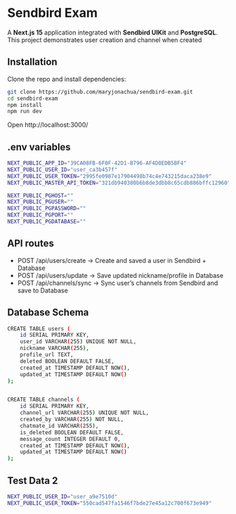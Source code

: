# Sendbird Exam

A **Next.js 15** application integrated with **Sendbird UIKit** and **PostgreSQL**.  
This project demonstrates user creation and channel when created

## Installation

Clone the repo and install dependencies:

```bash
git clone https://github.com/maryjonachua/sendbird-exam.git
cd sendbird-exam
npm install
npm run dev

```

Open http://localhost:3000/

## .env variables

```bash
NEXT_PUBLIC_APP_ID="39CA08FB-6F0F-42D1-B796-AF4D0EDB5BF4"
NEXT_PUBLIC_USER_ID="user_ca3b457f"
NEXT_PUBLIC_USER_TOKEN="2995fe0987e17904498b74c4e743215daca238e9"
NEXT_PUBLIC_MASTER_API_TOKEN="321db940380b6b8de3dbb8c65cdb886bffc12960"

NEXT_PUBLIC_PGHOST=""
NEXT_PUBLIC_PGUSER=""
NEXT_PUBLIC_PGPASSWORD=""
NEXT_PUBLIC_PGPORT=""
NEXT_PUBLIC_PGDATABASE=""
```

## API routes

- POST /api/users/create → Create and saved a user in Sendbird + Database
- POST /api/users/update → Save updated nickname/profile in Database
- POST /api/channels/sync → Sync user’s channels from Sendbird and save to Database

## Database Schema

```bash
CREATE TABLE users (
    id SERIAL PRIMARY KEY,
    user_id VARCHAR(255) UNIQUE NOT NULL,
    nickname VARCHAR(255),
    profile_url TEXT,
    deleted BOOLEAN DEFAULT FALSE,
    created_at TIMESTAMP DEFAULT NOW(),
    updated_at TIMESTAMP DEFAULT NOW()
);


CREATE TABLE channels (
    id SERIAL PRIMARY KEY,
    channel_url VARCHAR(255) UNIQUE NOT NULL,
    created_by VARCHAR(255) NOT NULL,
    chatmate_id VARCHAR(255),
    is_deleted BOOLEAN DEFAULT FALSE,
    message_count INTEGER DEFAULT 0,
    created_at TIMESTAMP DEFAULT NOW(),
    updated_at TIMESTAMP DEFAULT NOW()
);

```

## Test Data 2

```bash
NEXT_PUBLIC_USER_ID="user_a9e7510d"
NEXT_PUBLIC_USER_TOKEN="550cad547fa1546f7bde27e45a12c700f673e949"
```
